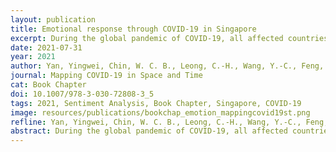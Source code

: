 ```yaml
---
layout: publication
title: Emotional response through COVID-19 in Singapore
excerpt: During the global pandemic of COVID-19, all affected countries have taken a series of contingent measures to thwart the spreading of the virus. Singapore is one of the countries affected by the first wave of the COVID-19 outbreak in January 2020. It entered the “Circuit Breaker” (CB) period on 7 April 2020 when most workplaces were closed and all schools moved to full day home-based learning.
date: 2021-07-31
year: 2021
author: Yan, Yingwei, Chin, W. C. B., Leong, C.-H., Wang, Y.-C., Feng, C.-C.
journal: Mapping COVID-19 in Space and Time
cat: Book Chapter
doi: 10.1007/978-3-030-72808-3_5
tags: 2021, Sentiment Analysis, Book Chapter, Singapore, COVID-19
image: resources/publications/bookchap_emotion_mappingcovid19st.png
refline: Yan, Yingwei, Chin, W. C. B., Leong, C.-H., Wang, Y.-C., Feng, C.-C. (2021) Emotional response through COVID-19 in Singapore. In S.-L. Shaw, D. Sui (eds.), Mapping COVID-19 in Space and Time, Book Series：Human Dynamics in Smart Cities. Springer, Switzerland. ISBN：978-3-030-72807-6. DOI：10.1007/978-3-030-72808-3_5
abstract: During the global pandemic of COVID-19, all affected countries have taken a series of contingent measures to thwart the spreading of the virus. Singapore is one of the countries affected by the first wave of the COVID-19 outbreak in January 2020. It entered the “Circuit Breaker” (CB) period on 7 April 2020 when most workplaces were closed and all schools moved to full day home-based learning. While the pandemic has evidently changed the daily routine of the residents, the emotional impact on them is less known. This study aimed to explore the emotional impacts of COVID-19 to the Singapore society during the pandemic. By analyzing social media (Twitter) data through sentiment analysis, this study revealed and discussed the residents' emotion patterns and their changes due to COVID-19 along the dimensions of anger, fear, anticipation, trust, surprise, sadness, joy, and disgust. The study found that people in Singapore generally had a high level of trust and positive attitude facing the crisis, but the emotional responses vary among people twitted with different languages.
---
```


